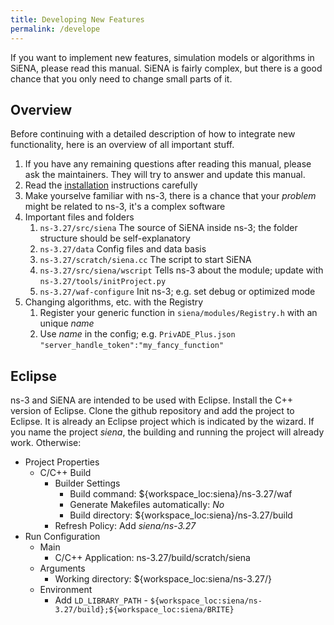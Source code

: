 ```yaml
---
title: Developing New Features
permalink: /develope
---
```

If you want to implement new features, simulation models or algorithms in SiENA, please read this manual. SiENA is fairly complex, but there is a good chance that you only need to change small parts of it.

## Overview
Before continuing with a detailed description of how to integrate new functionality, here is an overview of all important stuff.

1. If you have any remaining questions after reading this manual, please ask the maintainers. They will try to answer and update this manual.
2. Read the [installation](/installation) instructions carefully
3. Make yourselve familiar with ns-3, there is a chance that your *problem* might be related to ns-3, it's a complex software
4. Important files and folders
   1. `ns-3.27/src/siena` The source of SiENA inside ns-3; the folder structure should be self-explanatory
   2. `ns-3.27/data` Config files and data basis
   3. `ns-3.27/scratch/siena.cc` The script to start SiENA
   4. `ns-3.27/src/siena/wscript` Tells ns-3 about the module; update with `ns-3.27/tools/initProject.py`
   5. `ns-3.27/waf-configure` Init ns-3; e.g. set debug or optimized mode
5. Changing algorithms, etc. with the Registry
   1. Register your generic function in `siena/modules/Registry.h` with an unique *name*
   2. Use *name* in the config; e.g. `PrivADE_Plus.json` <i class="fa fa-angle-double-right"></i> `"server_handle_token":"my_fancy_function"`

## Eclipse
ns-3 and SiENA are intended to be used with Eclipse. Install the C++ version of Eclipse. Clone the github repository and add the project to Eclipse. It is already an Eclipse project which is indicated by the wizard. If you name the project *siena*, the building and running the project will already work. Otherwise:

* Project Properties
  * C/C++ Build
    * Builder Settings
      * Build command: ${workspace_loc:siena}/ns-3.27/waf
      * Generate Makefiles automatically: *No*
      * Build directory: ${workspace_loc:siena}/ns-3.27/build
    * Refresh Policy: Add *siena/ns-3.27*
* Run Configuration
  * Main
    * C/C++ Application: ns-3.27/build/scratch/siena
  * Arguments
    * Working directory: ${workspace_loc:siena/ns-3.27/}
  * Environment
    * Add `LD_LIBRARY_PATH` -  `${workspace_loc:siena/ns-3.27/build};${workspace_loc:siena/BRITE}`
